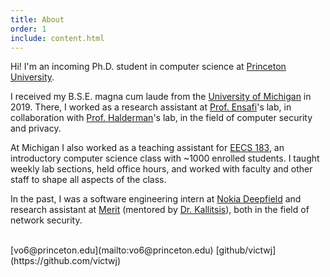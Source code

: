 ```yaml
---
title: About
order: 1
include: content.html
---
```


Hi! I'm an incoming Ph.D. student in computer science at [Princeton
University](https://www.cs.princeton.edu/).

I received my B.S.E. magna cum laude from the [University of
Michigan](https://www.eecs.umich.edu/cse/) in 2019. There, I worked as a research
assistant at [Prof.  Ensafi](https://ensa.fi)'s lab, in collaboration with
[Prof.  Halderman](https://jhalderm.com)'s lab, in the field of computer
security and privacy. 

At Michigan I also worked as a teaching assistant for [EECS
183](https://eecs183.org), an introductory computer science class with ~1000
enrolled students. I taught weekly lab sections, held office hours, and worked
with faculty and other staff to shape all aspects of the class.

In the past, I was a software engineering intern at [Nokia
Deepfield](https://networks.nokia.com/solutions/deepfield-ip-network-analytics-DDoS-protection)
and research assistant at [Merit](https://www.merit.edu) (mentored by [Dr.
Kallitsis](http://www-personal.umich.edu/~mgkallit/)), both in the field of
network security.

<br/>
[vo6@princeton.edu](mailto:vo6@princeton.edu)  
[github/victwj](https://github.com/victwj)
